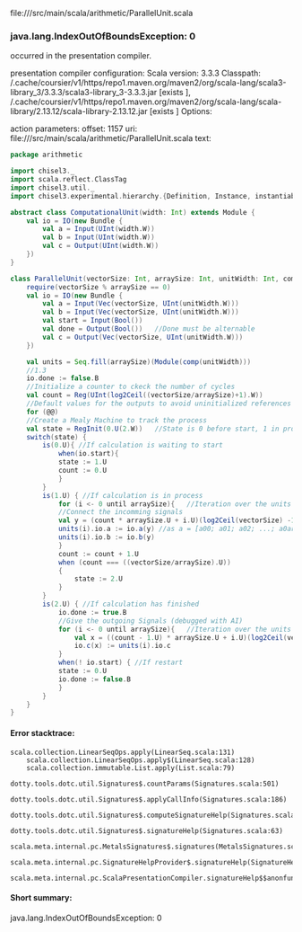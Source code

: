 file://<WORKSPACE>/src/main/scala/arithmetic/ParallelUnit.scala
### java.lang.IndexOutOfBoundsException: 0

occurred in the presentation compiler.

presentation compiler configuration:
Scala version: 3.3.3
Classpath:
<HOME>/.cache/coursier/v1/https/repo1.maven.org/maven2/org/scala-lang/scala3-library_3/3.3.3/scala3-library_3-3.3.3.jar [exists ], <HOME>/.cache/coursier/v1/https/repo1.maven.org/maven2/org/scala-lang/scala-library/2.13.12/scala-library-2.13.12.jar [exists ]
Options:



action parameters:
offset: 1157
uri: file://<WORKSPACE>/src/main/scala/arithmetic/ParallelUnit.scala
text:
```scala
package arithmetic

import chisel3._
import scala.reflect.ClassTag
import chisel3.util._
import chisel3.experimental.hierarchy.{Definition, Instance, instantiable, public}

abstract class ComputationalUnit(width: Int) extends Module {
    val io = IO(new Bundle {
        val a = Input(UInt(width.W))
        val b = Input(UInt(width.W))
        val c = Output(UInt(width.W))
    })  
}

class ParallelUnit(vectorSize: Int, arraySize: Int, unitWidth: Int, comp : (Int) => ComputationalUnit) extends Module {
    require(vectorSize % arraySize == 0)
    val io = IO(new Bundle {
        val a = Input(Vec(vectorSize, UInt(unitWidth.W)))
        val b = Input(Vec(vectorSize, UInt(unitWidth.W)))
        val start = Input(Bool())
        val done = Output(Bool())   //Done must be alternable
        val c = Output(Vec(vectorSize, UInt(unitWidth.W)))
    })

    val units = Seq.fill(arraySize)(Module(comp(unitWidth)))
    //1.3
    io.done := false.B
    //Initialize a counter to ckeck the number of cycles
    val count = Reg(UInt(log2Ceil((vectorSize/arraySize)+1).W))
    //Default values for the outputs to avoid uninitialized references (AI)
    for (@@)
    //Create a Mealy Machine to track the process
    val state = RegInit(0.U(2.W))   //State is 0 before start, 1 in process and 2 when done
    switch(state) {
        is(0.U){ //If calculation is waiting to start
            when(io.start){
            state := 1.U
            count := 0.U
            }
        }
        is(1.U) { //If calculation is in process
            for (i <- 0 until arraySize){   //Iteration over the units
            //Connect the incomming signals
            val y = (count * arraySize.U + i.U)(log2Ceil(vectorSize) -1, 0) //AI
            units(i).io.a := io.a(y) //as a = [a00; a01; a02; ...; a0arraySize; a10; a11; a12; ...]
            units(i).io.b := io.b(y)
            }
            count := count + 1.U
            when (count === ((vectorSize/arraySize).U))
            {
                state := 2.U
            }
        }
        is(2.U) { //If calculation has finished
            io.done := true.B
            //Give the outgoing Signals (debugged with AI)
            for (i <- 0 until arraySize){   //Iteration over the units
                val x = ((count - 1.U) * arraySize.U + i.U)(log2Ceil(vectorSize) -1, 0) //AI
                io.c(x) := units(i).io.c
            }
            when(! io.start) { //If restart
            state := 0.U
            io.done := false.B
            }
        }
    }
}
```



#### Error stacktrace:

```
scala.collection.LinearSeqOps.apply(LinearSeq.scala:131)
	scala.collection.LinearSeqOps.apply$(LinearSeq.scala:128)
	scala.collection.immutable.List.apply(List.scala:79)
	dotty.tools.dotc.util.Signatures$.countParams(Signatures.scala:501)
	dotty.tools.dotc.util.Signatures$.applyCallInfo(Signatures.scala:186)
	dotty.tools.dotc.util.Signatures$.computeSignatureHelp(Signatures.scala:94)
	dotty.tools.dotc.util.Signatures$.signatureHelp(Signatures.scala:63)
	scala.meta.internal.pc.MetalsSignatures$.signatures(MetalsSignatures.scala:17)
	scala.meta.internal.pc.SignatureHelpProvider$.signatureHelp(SignatureHelpProvider.scala:51)
	scala.meta.internal.pc.ScalaPresentationCompiler.signatureHelp$$anonfun$1(ScalaPresentationCompiler.scala:412)
```
#### Short summary: 

java.lang.IndexOutOfBoundsException: 0